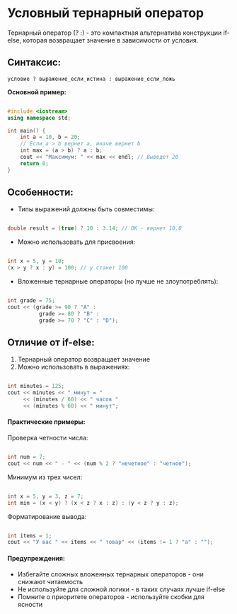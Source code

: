 # Условный тернарный оператор
Тернарный оператор (? :) - это компактная альтернатива конструкции if-else, которая возвращает значение в зависимости от условия.

## Синтаксис:
```
условие ? выражение_если_истина : выражение_если_ложь
```
**Основной пример:**
```cpp

#include <iostream>
using namespace std;

int main() {
    int a = 10, b = 20;
    // Если a > b вернет a, иначе вернет b
    int max = (a > b) ? a : b;
    cout << "Максимум: " << max << endl; // Выведет 20
    return 0;
}
```
## Особенности:
- Типы выражений должны быть совместимы:
```cpp

double result = (true) ? 10 : 3.14; // OK - вернет 10.0
```
- Можно использовать для присвоения:
```cpp

int x = 5, y = 10;
(x > y ? x : y) = 100; // y станет 100
```
- Вложенные тернарные операторы (но лучше не злоупотреблять):
```cpp

int grade = 75;
cout << (grade >= 90 ? "A" : 
          grade >= 80 ? "B" : 
          grade >= 70 ? "C" : "D");
```
## Отличие от if-else:
1. Тернарный оператор возвращает значение
2. Можно использовать в выражениях:
```cpp

int minutes = 125;
cout << minutes << " минут = " 
     << (minutes / 60) << " часов " 
     << (minutes % 60) << " минут";
```

#### Практические примеры:
Проверка четности числа:
```cpp

int num = 7;
cout << num << " - " << (num % 2 ? "нечетное" : "четное");
```
Минимум из трех чисел:
```cpp

int x = 5, y = 3, z = 7;
int min = (x < y) ? (x < z ? x : z) : (y < z ? y : z);
```
Форматирование вывода:
```cpp

int items = 1;
cout << "У вас " << items << " товар" << (items != 1 ? "а" : "");
```
#### Предупреждения:
- Избегайте сложных вложенных тернарных операторов - они снижают читаемость
- Не используйте для сложной логики - в таких случаях лучше if-else
- Помните о приоритете операторов - используйте скобки для ясности